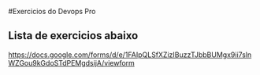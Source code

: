 #Exercicios do Devops Pro

## Lista de exercicios abaixo


https://docs.google.com/forms/d/e/1FAIpQLSfXZizIBuzzTJbbBUMgx9ii7slnWZGou9kGdoSTdPEMgdsijA/viewform
